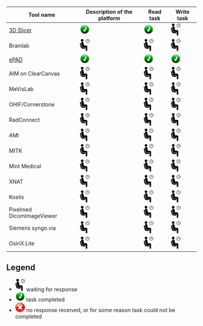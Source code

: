 
| Tool name | Description of the platform| Read task | Write task |
| -- | -- | -- | -- |
| [3D Slicer](/results/sr/slicer.md) | <img src="../../images/done.png" width=25> | <img src="../../images/done.png" width=25> | <img src="../../images/waiting.png" width=25> |
| Brainlab | <img src="../../images/waiting.png" width=25> | <img src="../../images/waiting.png" width=25> | <img src="../../images/waiting.png" width=25> |
| [ePAD](/results/sr/epad.md) | <img src="../../images/done.png" width=25> | <img src="../../images/done.png" width=25> | <img src="../../images/done.png" width=25> |
| AIM on ClearCanvas | <img src="../../images/waiting.png" width=25> | <img src="../../images/waiting.png" width=25> | <img src="../../images/waiting.png" width=25> |
| MeVisLab | <img src="../../images/waiting.png" width=25> | <img src="../../images/waiting.png" width=25> | <img src="../../images/waiting.png" width=25> |
| OHIF/Cornerstone | <img src="../../images/waiting.png" width=25> | <img src="../../images/waiting.png" width=25> | <img src="../../images/waiting.png" width=25> |
| RadConnect | <img src="../../images/waiting.png" width=25> | <img src="../../images/waiting.png" width=25> | <img src="../../images/waiting.png" width=25> |
| AMI | <img src="../../images/waiting.png" width=25> | <img src="../../images/waiting.png" width=25> | <img src="../../images/waiting.png" width=25> |
| MITK | <img src="../../images/waiting.png" width=25> | <img src="../../images/waiting.png" width=25> | <img src="../../images/waiting.png" width=25> |
| Mint Medical | <img src="../../images/waiting.png" width=25> | <img src="../../images/waiting.png" width=25> | <img src="../../images/waiting.png" width=25> |
| XNAT | <img src="../../images/waiting.png" width=25> | <img src="../../images/waiting.png" width=25> | <img src="../../images/waiting.png" width=25> |
| Koelis | <img src="../../images/waiting.png" width=25> | <img src="../../images/waiting.png" width=25> | <img src="../../images/waiting.png" width=25> |
| Pixelmed DicomImageViewer | <img src="../../images/waiting.png" width=25> | <img src="../../images/waiting.png" width=25> | <img src="../../images/waiting.png" width=25> |
| Siemens syngo.via | <img src="../../images/waiting.png" width=25> | <img src="../../images/waiting.png" width=25> | <img src="../../images/waiting.png" width=25> |
| OsiriX Lite | <img src="../../images/waiting.png" width=25> | <img src="../../images/waiting.png" width=25> | <img src="../../images/waiting.png" width=25> |


## Legend

* <img src="../../images/waiting.png" width=25> waiting for response
* <img src="../../images/done.png" width=25> task completed
* <img src="../../images/failed.png" width=25> no response received, or for some reason task could not be completed
